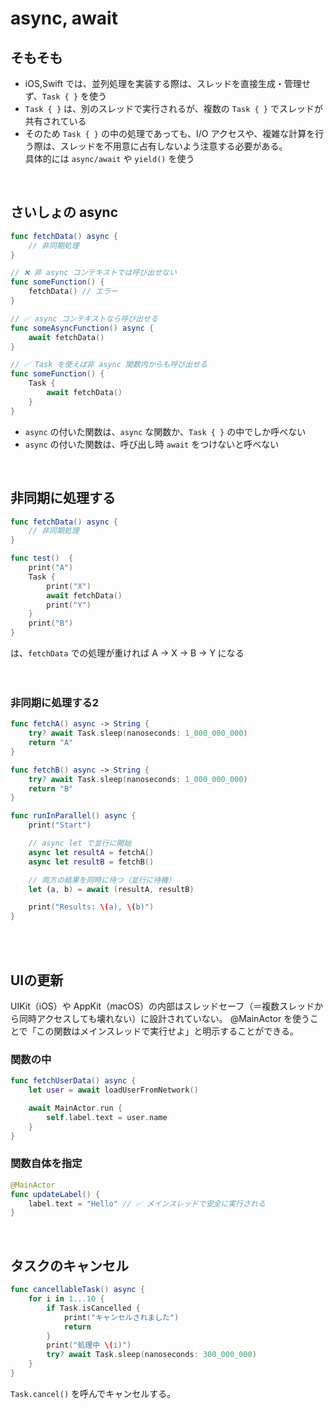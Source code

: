 # async, await

## そもそも　
- iOS,Swift では、並列処理を実装する際は、スレッドを直接生成・管理せず、`Task { }` を使う
- `Task { }` は、別のスレッドで実行されるが、複数の `Task { }` でスレッドが共有されている
- そのため `Task { }` の中の処理であっても、I/O アクセスや、複雑な計算を行う際は、スレッドを不用意に占有しないよう注意する必要がある。<br>
具体的には `async/await` や `yield()` を使う

<br>

## さいしょの async

```Swift
func fetchData() async {
    // 非同期処理
}

// ❌ 非 async コンテキストでは呼び出せない
func someFunction() {
    fetchData() // エラー
}

// ✅ async コンテキストなら呼び出せる
func someAsyncFunction() async {
    await fetchData()
}

// ✅ Task を使えば非 async 関数内からも呼び出せる
func someFunction() {
    Task {
        await fetchData()
    }
}
```
- `async` の付いた関数は、`async` な関数か、`Task { }` の中でしか呼べない
- `async` の付いた関数は、呼び出し時 `await` をつけないと呼べない
<br>

## 非同期に処理する

```Swift
func fetchData() async {
    // 非同期処理
}

func test()  {
    print("A")               
    Task {
        print("X")           
        await fetchData()    
        print("Y")           
    }
    print("B")               
}

```
は、`fetchData` での処理が重ければ
A → X → B → Y になる
<br>
<br>
<br>

### 非同期に処理する2

```Swift
func fetchA() async -> String {
    try? await Task.sleep(nanoseconds: 1_000_000_000)
    return "A"
}

func fetchB() async -> String {
    try? await Task.sleep(nanoseconds: 1_000_000_000)
    return "B"
}

func runInParallel() async {
    print("Start")

    // async let で並行に開始
    async let resultA = fetchA()
    async let resultB = fetchB()

    // 両方の結果を同時に待つ（並行に待機）
    let (a, b) = await (resultA, resultB)

    print("Results: \(a), \(b)")
}
```
<br>
<br>

## UIの更新
UIKit（iOS）や AppKit（macOS）の内部はスレッドセーフ（＝複数スレッドから同時アクセスしても壊れない）に設計されていない。
@MainActor を使うことで「この関数はメインスレッドで実行せよ」と明示することができる。

### 関数の中
```Swift
func fetchUserData() async {
    let user = await loadUserFromNetwork()

    await MainActor.run {
        self.label.text = user.name
    }
}
```
### 関数自体を指定
```Swift
@MainActor
func updateLabel() {
    label.text = "Hello" // ✅ メインスレッドで安全に実行される
}
```
<br>

## タスクのキャンセル
```Swift
func cancellableTask() async {
    for i in 1...10 {
        if Task.isCancelled {
            print("キャンセルされました")
            return
        }
        print("処理中 \(i)")
        try? await Task.sleep(nanoseconds: 300_000_000)
    }
}
```
`Task.cancel()` を呼んでキャンセルする。

